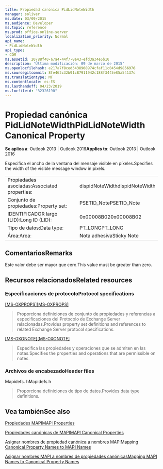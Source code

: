 ```yaml
---
title: Propiedad canónica PidLidNoteWidth
manager: soliver
ms.date: 03/09/2015
ms.audience: Developer
ms.topic: reference
ms.prod: office-online-server
localization_priority: Normal
api_name:
- PidLidNoteWidth
api_type:
- COM
ms.assetid: 20788f40-a7a4-44f7-8e43-efd3a34e6b10
description: 'Última modificación: 09 de marzo de 2015'
ms.openlocfilehash: e217a7f8ced3438908974cfaf11c0454d9856976
ms.sourcegitcommit: 8fe462c32b91c87911942c188f3445e85a54137c
ms.translationtype: MT
ms.contentlocale: es-ES
ms.lasthandoff: 04/23/2019
ms.locfileid: "32326190"
---
```

# <a name="pidlidnotewidth-canonical-property"></a><span data-ttu-id="8302a-103">Propiedad canónica PidLidNoteWidth</span><span class="sxs-lookup"><span data-stu-id="8302a-103">PidLidNoteWidth Canonical Property</span></span>

  
  
<span data-ttu-id="8302a-104">**Se aplica a**: Outlook 2013 | Outlook 2016</span><span class="sxs-lookup"><span data-stu-id="8302a-104">**Applies to**: Outlook 2013 | Outlook 2016</span></span> 
  
<span data-ttu-id="8302a-105">Especifica el ancho de la ventana del mensaje visible en píxeles.</span><span class="sxs-lookup"><span data-stu-id="8302a-105">Specifies the width of the visible message window in pixels.</span></span> 
  
|||
|:-----|:-----|
|<span data-ttu-id="8302a-106">Propiedades asociadas:</span><span class="sxs-lookup"><span data-stu-id="8302a-106">Associated properties:</span></span>  <br/> |<span data-ttu-id="8302a-107">dispidNoteWidth</span><span class="sxs-lookup"><span data-stu-id="8302a-107">dispidNoteWidth</span></span>  <br/> |
|<span data-ttu-id="8302a-108">Conjunto de propiedades:</span><span class="sxs-lookup"><span data-stu-id="8302a-108">Property set:</span></span>  <br/> |<span data-ttu-id="8302a-109">PSETID_Note</span><span class="sxs-lookup"><span data-stu-id="8302a-109">PSETID_Note</span></span>  <br/> |
|<span data-ttu-id="8302a-110">IDENTIFICADOR largo (LID):</span><span class="sxs-lookup"><span data-stu-id="8302a-110">Long ID (LID):</span></span>  <br/> |<span data-ttu-id="8302a-111">0x00008B02</span><span class="sxs-lookup"><span data-stu-id="8302a-111">0x00008B02</span></span>  <br/> |
|<span data-ttu-id="8302a-112">Tipo de datos:</span><span class="sxs-lookup"><span data-stu-id="8302a-112">Data type:</span></span>  <br/> |<span data-ttu-id="8302a-113">PT_LONG</span><span class="sxs-lookup"><span data-stu-id="8302a-113">PT_LONG</span></span>  <br/> |
|<span data-ttu-id="8302a-114">Área:</span><span class="sxs-lookup"><span data-stu-id="8302a-114">Area:</span></span>  <br/> |<span data-ttu-id="8302a-115">Nota adhesiva</span><span class="sxs-lookup"><span data-stu-id="8302a-115">Sticky Note</span></span>  <br/> |
   
## <a name="remarks"></a><span data-ttu-id="8302a-116">Comentarios</span><span class="sxs-lookup"><span data-stu-id="8302a-116">Remarks</span></span>

<span data-ttu-id="8302a-117">Este valor debe ser mayor que cero.</span><span class="sxs-lookup"><span data-stu-id="8302a-117">This value must be greater than zero.</span></span>
  
## <a name="related-resources"></a><span data-ttu-id="8302a-118">Recursos relacionados</span><span class="sxs-lookup"><span data-stu-id="8302a-118">Related resources</span></span>

### <a name="protocol-specifications"></a><span data-ttu-id="8302a-119">Especificaciones de protocolo</span><span class="sxs-lookup"><span data-stu-id="8302a-119">Protocol specifications</span></span>

<span data-ttu-id="8302a-120">[[MS-OXPROPS]](https://msdn.microsoft.com/library/f6ab1613-aefe-447d-a49c-18217230b148%28Office.15%29.aspx)</span><span class="sxs-lookup"><span data-stu-id="8302a-120">[[MS-OXPROPS]](https://msdn.microsoft.com/library/f6ab1613-aefe-447d-a49c-18217230b148%28Office.15%29.aspx)</span></span>
  
> <span data-ttu-id="8302a-121">Proporciona definiciones de conjunto de propiedades y referencias a especificaciones del Protocolo de Exchange Server relacionadas.</span><span class="sxs-lookup"><span data-stu-id="8302a-121">Provides property set definitions and references to related Exchange Server protocol specifications.</span></span>
    
<span data-ttu-id="8302a-122">[[MS-OXONOTE]](https://msdn.microsoft.com/library/6bf4ed7e-316c-4a3c-be27-5ec93e7ab39f%28Office.15%29.aspx)</span><span class="sxs-lookup"><span data-stu-id="8302a-122">[[MS-OXONOTE]](https://msdn.microsoft.com/library/6bf4ed7e-316c-4a3c-be27-5ec93e7ab39f%28Office.15%29.aspx)</span></span>
  
> <span data-ttu-id="8302a-123">Especifica las propiedades y operaciones que se admiten en las notas.</span><span class="sxs-lookup"><span data-stu-id="8302a-123">Specifies the properties and operations that are permissible on notes.</span></span>
    
### <a name="header-files"></a><span data-ttu-id="8302a-124">Archivos de encabezado</span><span class="sxs-lookup"><span data-stu-id="8302a-124">Header files</span></span>

<span data-ttu-id="8302a-125">Mapidefs. h</span><span class="sxs-lookup"><span data-stu-id="8302a-125">Mapidefs.h</span></span>
  
> <span data-ttu-id="8302a-126">Proporciona definiciones de tipo de datos.</span><span class="sxs-lookup"><span data-stu-id="8302a-126">Provides data type definitions.</span></span>
    
## <a name="see-also"></a><span data-ttu-id="8302a-127">Vea también</span><span class="sxs-lookup"><span data-stu-id="8302a-127">See also</span></span>



[<span data-ttu-id="8302a-128">Propiedades MAPI</span><span class="sxs-lookup"><span data-stu-id="8302a-128">MAPI Properties</span></span>](mapi-properties.md)
  
[<span data-ttu-id="8302a-129">Propiedades canónicas de MAPI</span><span class="sxs-lookup"><span data-stu-id="8302a-129">MAPI Canonical Properties</span></span>](mapi-canonical-properties.md)
  
[<span data-ttu-id="8302a-130">Asignar nombres de propiedad canónica a nombres MAPI</span><span class="sxs-lookup"><span data-stu-id="8302a-130">Mapping Canonical Property Names to MAPI Names</span></span>](mapping-canonical-property-names-to-mapi-names.md)
  
[<span data-ttu-id="8302a-131">Asignar nombres MAPI a nombres de propiedades canónicas</span><span class="sxs-lookup"><span data-stu-id="8302a-131">Mapping MAPI Names to Canonical Property Names</span></span>](mapping-mapi-names-to-canonical-property-names.md)

